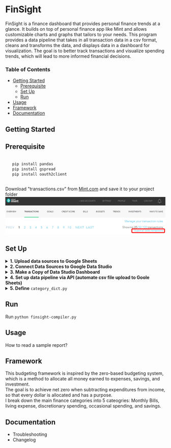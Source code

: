 # FinSight

FinSight is a finance dashboard that provides personal finance trends at a glance. It builds on top of personal finance app like Mint and allows customizable charts and graphs that tailors to your needs.
This program provides a data pipeline that takes in all transaction data in a csv format, cleans and transforms the data, and displays data in a dashboard for visualization. The goal is to better track transactions and visualize spending trends, which will lead to more informed financial decisions.

### Table of Contents
   * [Getting Started](#getting-started)
      * [Prerequisite](#prerequisite)
      * [Set Up](#set-up)
      * [Run](#run)
   * [Usage](#usage)
   * [Framework](framework)
   * [Documentation](#documentation)
      


## Getting Started <a name="getting-started"></a>

## Prerequisite <a name="prerequisite"></a>
   <pre><code>
   pip install pandas
   pip install gspread
   pip install oauth2client
   </code></pre>
   
  Download "transactions.csv" from [Mint.com](https://mint.intuit.com/) and save it to your project folder
  ![export transactions.csv](/images/export_transactions.PNG)
    
## Set Up <a name="set-up"></a>
<details>
  <summary><b>1. Upload data sources to Google Sheets</b></summary>
   Go to Google Sheets Home > Click the file icon on the top-right corner > Click the Upload tab and drag csv file to the upload section > Upload all (4) csv files  
   
   Your Google Sheet Home should look something like this:  
   ![gsheets](images/gsheets_files.PNG)
</details>

<details>
  <summary><b>2. Connect Data Sources to Google Data Studio</b></summary>
  Go to Goolge Data Studio > Click create on the top-left corner > Click Google Sheets > Select the Spreadsheet that you just uploaded > Hit Connect  
  Do this (4) times for each of the spreadsheet.
  
  Your Data Studio Data sources should look something like this:  
  ![gstudio](images/gstudio_files.PNG)  
  (Note: please make sure the name of the data sources are exactly identical as shown here. If it isn't, you can rename it)
</details>
 
<details>
  <summary><b>3. Make a Copy of Data Studio Dashboard</b></summary>
  Use the provided dashborad link > Click on the three-vertical-dot icon on the top-right corner > Click "Make a Copy" > Under New 
  Data Source > Select the (4) Data Sources that were connected > Click "Copy Report"  
  
  The pop-up window for "Copy this Report" should look somehting like this:
  ![gstudio](images/gstudio_copy_report.PNG)  
  (Note: Google Data Studio is still in its infancy, and some of the functionality can be a bit finicky. You may have to play around with the dashboard objects to get the configuration to work)
</details>
  
<details>
  <summary><b>4. Set up data pipeline via API (automate csv file upload to Goole Sheets)</b></summary>
  To interact with Google Sheets API, you will need to set up authentication on Goolge Cloud Platform. Since we want to automate the data upload pipeline, we will be accesssing the spreadsheet on behalf of a bot.  
  For this, just follow the instructions for <a href="https://docs.gspread.org/en/latest/oauth2.html#enable-api-access-for-a-project">using a service account</a>. This <a href="https://medium.com/craftsmenltd/from-csv-to-google-sheet-using-python-ef097cb014f9">medium article</a> also provids step-by-step instructions for setting up authentication.  
  
  Once service account credential is created, it will automatically create a JSON file that looks like this:  
  <pre><code>
    {
    "type": "service_account",
    "project_id": "api-project-XXX",
    "private_key_id": "2cd … ba4",
    "private_key": "-----BEGIN PRIVATE KEY-----\nNrDyLw … jINQh/9\n-----END PRIVATE KEY-----\n",
    "client_email": "473000000000-yoursisdifferent@developer.gserviceaccount.com",
    "client_id": "473 … hd.apps.googleusercontent.com",
      ...}
  </code></pre>

  Keep in mind:  
  <ul>
    <li>Share spreadsheet access with the client email (from the credentials.json file) with edit permission</li>
    <li>Rename JSON file to <code>service_account.json</code> and store it in the desired path. For windows, it's recommended to store it in <code>%APPDATA%\gspread\service_account.json</code>.  
    <li>Update <code>finsight-compiler.py</code> to reference where the <code>service_account.json</code> is stored</li>
  </ul>
  <pre><code>
    credentials = ServiceAccountCredentials.from_json_keyfile_name('service_account.json',scope) # update JSON file path
  </code></pre>
</details>

<details>
  <summary><b>5. Define</b> <code>category_dict.py</code></summary>
Define category_dict, which is a dictionary of key (subcategory) to value (category) pairs
</details>

## Run <a name="run"></a>
  Run ```python finsight-compiler.py```  
  
## Usage <a name="usage"></a>

  How to read a sample report?
    
## Framework <a name="framework"></a>
  This budgeting framework is inspired by the zero-based budgeting system, which is a method to allocate all money earned to expenses, savings, and investment.  
  The goal is to achieve net zero when subtracting expenditures from income, so that every dollar is allocated and has a purpose.  
  I break down the main finance categories into 5 cateogries: Monthly Bills, living expense, discretionary spending, occasional spending, and savings.    

## Documentation <a name="documentation"></a>

  - Troubleshooting
  - Changelog





